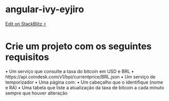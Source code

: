 # angular-ivy-eyjiro

[Edit on StackBlitz ⚡️](https://stackblitz.com/edit/angular-ivy-eyjiro)



<h1>Crie um projeto com os seguintes requisitos</h1>
    • Um serviço que consulte a taxa do bitcoin em USD e BRL
        • https://api.coindesk.com/v1/bpi/currentprice/BRL.json
    • Um serviço de temporizador
    • Uma página com:
        • Um cabeçalho que o identifique (nome e RA)
        • Uma tabela que liste a atualização da taxa de bitcoin a cada minuto sempre que houver alteração



<!--
<h1>Crie um projeto com os seguintes requisitos</h1>
<pre>
<ul>  
    <li>Um serviço que consulte a taxa do bitcoin em USD e BRL</li>
        <li>https://api.coindesk.com/v1/bpi/currentprice/BRL.json</li>
    <li>Um serviço de temporizador</li>
    <li>Uma página com:</li>
        <li>Um cabeçalho que o identifique (nome e RA)</li>
        <li>Uma tabela que liste a atualização da taxa de bitcoin a cada minuto sempre que houver alteração</li>
</ul>
</pre>
-->
